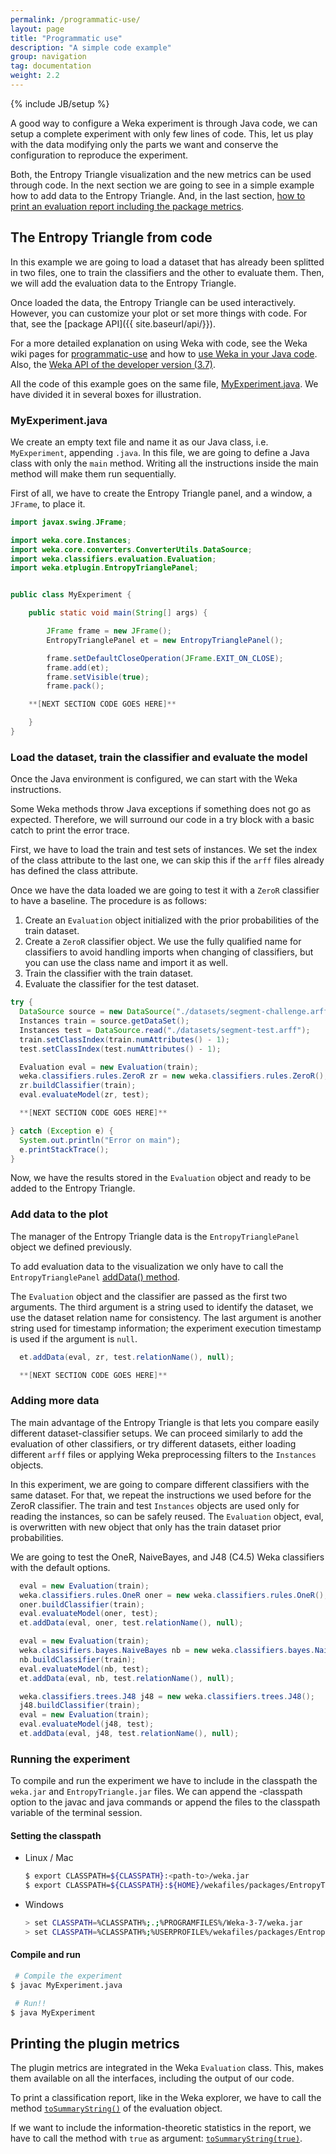 ```yaml
---
permalink: /programmatic-use/
layout: page
title: "Programmatic use"
description: "A simple code example"
group: navigation
tag: documentation
weight: 2.2
---
```


{% include JB/setup %}

A good way to configure a Weka experiment is through Java code,
we can setup a complete experiment with only few lines of code.
This, let us play with the data modifying only the parts we want and
conserve the configuration to reproduce the experiment.

Both, the Entropy Triangle visualization and the new metrics can be used through code.
In the next section we are going to see in a simple example how to add data to the Entropy Triangle.
And, in the last section, [how to print an evaluation report including the package metrics](#printing-the-plugin-metrics).

## The Entropy Triangle from code

In this example we are going to load a dataset that has already been splitted in two files,
one to train the classifiers and the other to evaluate them.
Then, we will add the evaluation data to the Entropy Triangle.

Once loaded the data, the Entropy Triangle can be used interactively.
However, you can customize your plot or set more things with code. For that,
see the [package API]({{ site.baseurl/api/}}).

For a more detailed explanation on using Weka with code, see the Weka wiki pages for [programmatic-use](https://weka.wikispaces.com/Programmatic+Use) and how to [use Weka in your Java code](https://weka.wikispaces.com/Use+Weka+in+your+Java+code).
Also, the [Weka API of the developer version (3.7)](http://weka.sourceforge.net/doc.dev/).


All the code of this example goes on the same file, [MyExperiment.java]({{site.baseurl}}/programmatic-use/MyExperiment.html).
We have divided it in several boxes for illustration.

### MyExperiment.java

We create an empty text file and name it as our Java class, i.e. `MyExperiment`, appending `.java`.
In this file, we are going to define a Java class with only the `main` method.
Writing all the instructions inside the main method will make them run sequentially.

First of all, we have to create the Entropy Triangle panel, and a window, a `JFrame`, to place it.

```java
import javax.swing.JFrame;

import weka.core.Instances;
import weka.core.converters.ConverterUtils.DataSource;
import weka.classifiers.evaluation.Evaluation;
import weka.etplugin.EntropyTrianglePanel;


public class MyExperiment {

	public static void main(String[] args) {

		JFrame frame = new JFrame();
		EntropyTrianglePanel et = new EntropyTrianglePanel();

		frame.setDefaultCloseOperation(JFrame.EXIT_ON_CLOSE);
		frame.add(et);
		frame.setVisible(true);
		frame.pack();

    **[NEXT SECTION CODE GOES HERE]**

	}
}
```

### Load the dataset, train the classifier and evaluate the model

Once the Java environment is configured, we can start with the Weka instructions.

Some Weka methods throw Java exceptions if something does not go as expected.
Therefore, we will surround our code in a try block with a basic catch to print the error trace.

First, we have to load the train and test sets of instances.
We set the index of the class attribute to the last one,
we can skip this if the `arff` files already has defined the class attribute.

Once we have the data loaded we are going to test it with a `ZeroR` classifier
to have a baseline. The procedure is as follows:

1. Create an `Evaluation` object initialized with the prior probabilities of the train dataset.
2. Create a `ZeroR` classifier object. We use the fully qualified name for classifiers to avoid handling imports when changing of classifiers, but you can use the class name and import it as well.
3. Train the classifier with the train dataset.
4. Evaluate the classifier for the test dataset.

```java
try {
  DataSource source = new DataSource("./datasets/segment-challenge.arff");
  Instances train = source.getDataSet();
  Instances test = DataSource.read("./datasets/segment-test.arff");
  train.setClassIndex(train.numAttributes() - 1);
  test.setClassIndex(test.numAttributes() - 1);

  Evaluation eval = new Evaluation(train);
  weka.classifiers.rules.ZeroR zr = new weka.classifiers.rules.ZeroR();
  zr.buildClassifier(train);
  eval.evaluateModel(zr, test);

  **[NEXT SECTION CODE GOES HERE]**

} catch (Exception e) {
  System.out.println("Error on main");
  e.printStackTrace();
}
```

Now, we have the results stored in the `Evaluation` object and ready to be added to the Entropy Triangle.


### Add data to the plot

The manager of the Entropy Triangle data is the `EntropyTrianglePanel` object we defined previously.

To add evaluation data to the visualization we only have to call the `EntropyTrianglePanel` [addData() method]({{site.baseurl}}/api/weka/etplugin/EntropyTrianglePanel.html#addData(weka.classifiers.evaluation.Evaluation,%20weka.classifiers.AbstractClassifier,%20java.lang.String,%20java.lang.String)).

The `Evaluation` object and the classifier are passed as the first two arguments. The third argument is a string used to identify the dataset, we use the dataset relation name for consistency. The last argument is another string used for timestamp information; the experiment execution timestamp is used if the argument is `null`.

```java
  et.addData(eval, zr, test.relationName(), null);

  **[NEXT SECTION CODE GOES HERE]**
```

### Adding more data

The main advantage of the Entropy Triangle is that lets you compare easily different dataset-classifier setups.
We can proceed similarly to add the evaluation of other classifiers, or try different datasets, either loading different `arff` files or applying Weka preprocessing filters to the `Instances` objects.

In this experiment, we are going to compare different classifiers with the same dataset. For that, we repeat the instructions we used before for the ZeroR classifier. The train and test `Instances` objects are used only for reading the instances, so can be safely reused.
The `Evaluation` object, eval, is overwritten with new object that only has the train dataset prior probabilities.

We are going to test the OneR, NaiveBayes, and J48 (C4.5) Weka classifiers with the default options.

```java
  eval = new Evaluation(train);
  weka.classifiers.rules.OneR oner = new weka.classifiers.rules.OneR();
  oner.buildClassifier(train);
  eval.evaluateModel(oner, test);
  et.addData(eval, oner, test.relationName(), null);

  eval = new Evaluation(train);
  weka.classifiers.bayes.NaiveBayes nb = new weka.classifiers.bayes.NaiveBayes();
  nb.buildClassifier(train);
  eval.evaluateModel(nb, test);
  et.addData(eval, nb, test.relationName(), null);

  weka.classifiers.trees.J48 j48 = new weka.classifiers.trees.J48();
  j48.buildClassifier(train);
  eval = new Evaluation(train);
  eval.evaluateModel(j48, test);
  et.addData(eval, j48, test.relationName(), null);
```

### Running the experiment

To compile and run the experiment we have to include in the classpath the `weka.jar` and `EntropyTriangle.jar` files.
We can append the -classpath option to the javac and java commands or append the files to the classpath variable of the terminal session.

#### Setting the classpath

* Linux / Mac

	```bash
	$ export CLASSPATH=${CLASSPATH}:<path-to>/weka.jar
	$ export CLASSPATH=${CLASSPATH}:${HOME}/wekafiles/packages/EntropyTriangle/EntropyTriangle.jar
	```

* Windows

	```bash
	> set CLASSPATH=%CLASSPATH%;.;%PROGRAMFILES%/Weka-3-7/weka.jar
	> set CLASSPATH=%CLASSPATH%;%USERPROFILE%/wekafiles/packages/EntropyTriangle/EntropyTriangle.jar
	```

#### Compile and run
```bash
 # Compile the experiment
$ javac MyExperiment.java

 # Run!!
$ java MyExperiment
```

## Printing the plugin metrics

The plugin metrics are integrated in the Weka `Evaluation` class.
This, makes them available on all the interfaces, including the output of our code.

To print a classification report, like in the Weka explorer, we have to call the
method [`toSummaryString()`](http://weka.sourceforge.net/doc.dev/weka/classifiers/evaluation/Evaluation.html#toSummaryString()) of the evaluation object.

If we want to include the information-theoretic statistics in the report, we have
to call the method with `true` as argument: [`toSummaryString(true)`](http://weka.sourceforge.net/doc.dev/weka/classifiers/evaluation/Evaluation.html#toSummaryString(boolean)).
